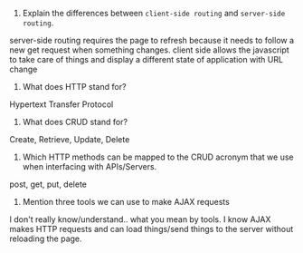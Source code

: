 1.  Explain the differences between `client-side routing` and `server-side routing`.

server-side routing requires the page to refresh because it needs to follow a new get request when something changes. client side allows the javascript to take care of things and display a different state of application with URL change

1.  What does HTTP stand for?

Hypertext Transfer Protocol

1.  What does CRUD stand for?

Create, Retrieve, Update, Delete

1.  Which HTTP methods can be mapped to the CRUD acronym that we use when interfacing with APIs/Servers.

post, get, put, delete

1.  Mention three tools we can use to make AJAX requests

I don't really know/understand.. what you mean by tools. I know AJAX makes HTTP requests and can load things/send things to the server without reloading the page.